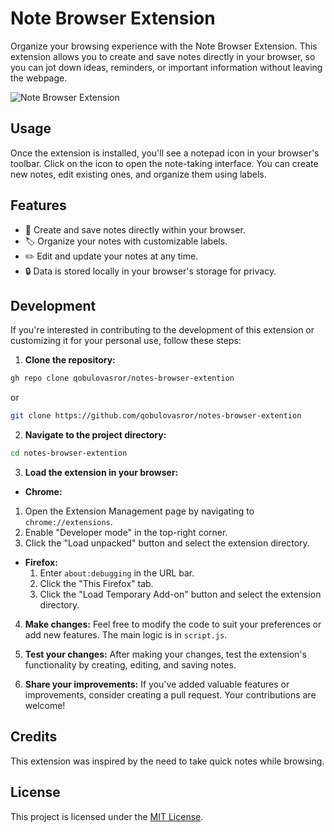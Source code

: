 # Note Browser Extension

Organize your browsing experience with the Note Browser Extension. This extension allows you to create and save notes directly in your browser, so you can jot down ideas, reminders, or important information without leaving the webpage.

![Note Browser Extension](https://github.com/qobulovasror/notes-browser-extention/assets/71517683/76070bf8-ec30-49e8-80a1-a793894bf2e3)

<!---
## Installation

You can install the Note Browser Extension from the Chrome Web Store, Firefox Add-ons, or the Microsoft Edge Add-ons store.

- [Chrome Web Store](https://chrome.google.com/webstore)
- [Firefox Add-ons](https://addons.mozilla.org/en-US/firefox/)
- [Microsoft Edge Add-ons](https://microsoftedge.microsoft.com/addons/MicrosoftEdge)

Simply search for "Note Browser Extension" and click the "Install" button.
-->
## Usage

Once the extension is installed, you'll see a notepad icon in your browser's toolbar. Click on the icon to open the note-taking interface. You can create new notes, edit existing ones, and organize them using labels.

## Features

- 📝 Create and save notes directly within your browser.
- 🏷️ Organize your notes with customizable labels.
- ✏️ Edit and update your notes at any time.
- 🔒 Data is stored locally in your browser's storage for privacy.

## Development

If you're interested in contributing to the development of this extension or customizing it for your personal use, follow these steps:

1. **Clone the repository:**
  ```bash
  gh repo clone qobulovasror/notes-browser-extention
  ```
  or
  ```bash
  git clone https://github.com/qobulovasror/notes-browser-extention
  ```
2. **Navigate to the project directory:**
  ```bash
  cd notes-browser-extention
  ```
3. **Load the extension in your browser:**
  - **Chrome:**
  1. Open the Extension Management page by navigating to `chrome://extensions`.
  2. Enable "Developer mode" in the top-right corner.
  3. Click the "Load unpacked" button and select the extension directory.

- **Firefox:**
  1. Enter `about:debugging` in the URL bar.
  2. Click the "This Firefox" tab.
  3. Click the "Load Temporary Add-on" button and select the extension directory.
  
4. **Make changes:**
Feel free to modify the code to suit your preferences or add new features. The main logic is in `script.js`.

5. **Test your changes:**
After making your changes, test the extension's functionality by creating, editing, and saving notes.

6. **Share your improvements:**
If you've added valuable features or improvements, consider creating a pull request. Your contributions are welcome!

## Credits

This extension was inspired by the need to take quick notes while browsing.

## License

This project is licensed under the [MIT License](LICENSE).
